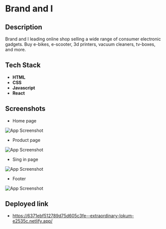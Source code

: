 # Brand and I

## Description
Brand and I leading online shop selling a wide range of consumer electronic gadgets. Buy e-bikes, e-scooter, 3d printers, vacuum cleaners, tv-boxes, and more. 

## Tech Stack

- **HTML**
- **CSS**
- **Javascript**
- **React**



## Screenshots

- Home page

![App Screenshot](https://cdn-images-1.medium.com/max/883/1*sxwi6jlbf7Anb8OdUdF6Ag.jpeg)

- Product page

![App Screenshot](https://cdn-images-1.medium.com/max/883/1*CmnT3krkabc9DeRpNgIVUQ.jpeg)

- Sing in page

![App Screenshot](https://cdn-images-1.medium.com/max/883/1*zoH3d7QrWcl7c5naLPCVaQ.jpeg)



-  Footer

![App Screenshot](https://cdn-images-1.medium.com/max/883/1*NAAt82NzhV4_Wr2C-alCbg.jpeg)


## Deployed link
- https://6371ebf512789d75d605c3fe--extraordinary-lokum-e2535c.netlify.app/
